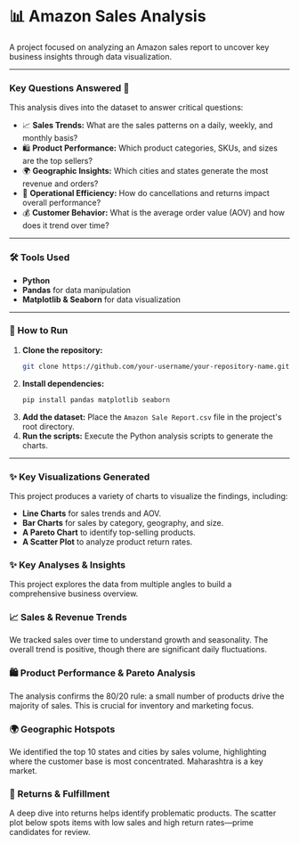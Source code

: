 # 📊 Amazon Sales Analysis

A project focused on analyzing an Amazon sales report to uncover key business insights through data visualization.

-----

### Key Questions Answered 🧐

This analysis dives into the dataset to answer critical questions:

  * 📈 **Sales Trends:** What are the sales patterns on a daily, weekly, and monthly basis?
  * 🛍️ **Product Performance:** Which product categories, SKUs, and sizes are the top sellers?
  * 🌍 **Geographic Insights:** Which cities and states generate the most revenue and orders?
  * 🔄 **Operational Efficiency:** How do cancellations and returns impact overall performance?
  * 💰 **Customer Behavior:** What is the average order value (AOV) and how does it trend over time?

-----

### 🛠️ Tools Used

  * **Python**
  * **Pandas** for data manipulation
  * **Matplotlib & Seaborn** for data visualization

-----

### 🚀 How to Run

1.  **Clone the repository:**
    ```bash
    git clone https://github.com/your-username/your-repository-name.git
    ```
2.  **Install dependencies:**
    ```bash
    pip install pandas matplotlib seaborn
    ```
3.  **Add the dataset:** Place the `Amazon Sale Report.csv` file in the project's root directory.
4.  **Run the scripts:** Execute the Python analysis scripts to generate the charts.

-----

### ✨ Key Visualizations Generated

This project produces a variety of charts to visualize the findings, including:

  * **Line Charts** for sales trends and AOV.
  * **Bar Charts** for sales by category, geography, and size.
  * **A Pareto Chart** to identify top-selling products.
  * **A Scatter Plot** to analyze product return rates.

### ✨ Key Analyses & Insights
 
This project explores the data from multiple angles to build a comprehensive business overview.

### 📈 Sales & Revenue Trends

We tracked sales over time to understand growth and seasonality. The overall trend is positive, though there are significant daily fluctuations.

### 🛍️ Product Performance & Pareto Analysis

The analysis confirms the 80/20 rule: a small number of products drive the majority of sales. This is crucial for inventory and marketing focus.

### 🌍 Geographic Hotspots

We identified the top 10 states and cities by sales volume, highlighting where the customer base is most concentrated. Maharashtra is a key market.

### 🔄 Returns & Fulfillment

A deep dive into returns helps identify problematic products. The scatter plot below spots items with low sales and high return rates—prime candidates for review.
